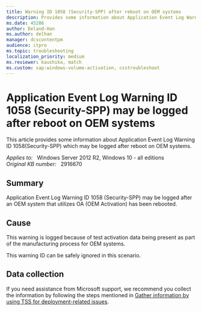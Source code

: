 ```yaml
---
title: Warning ID 1058 (Security-SPP) after reboot on OEM systems
description: Provides some information about Application Event Log Warning ID 1058(Security-SPP) which may be logged after reboot on OEM systems
ms.date: 45286
author: Deland-Han
ms.author: delhan
manager: dcscontentpm
audience: itpro
ms.topic: troubleshooting
localization_priority: medium
ms.reviewer: kaushika, match
ms.custom: sap:windows-volume-activation, csstroubleshoot
---
```

# Application Event Log Warning ID 1058 (Security-SPP) may be logged after reboot on OEM systems

This article provides some information about Application Event Log Warning ID 1058(Security-SPP) which may be logged after reboot on OEM systems.

_Applies to:_ &nbsp; Windows Server 2012 R2, Windows 10 - all editions  
_Original KB number:_ &nbsp; 2916670

## Summary

Application Event Log Warning ID 1058 (Security-SPP) may be logged after an OEM system that utilizes OA (OEM Activation) has been rebooted.

## Cause

This warning is logged because of test activation data being present as part of the manufacturing process for OEM systems.  

This warning ID can be safely ignored in this scenario.

## Data collection

If you need assistance from Microsoft support, we recommend you collect the information by following the steps mentioned in [Gather information by using TSS for deployment-related issues](../../windows-client/windows-troubleshooters/gather-information-using-tss-deployment.md).
